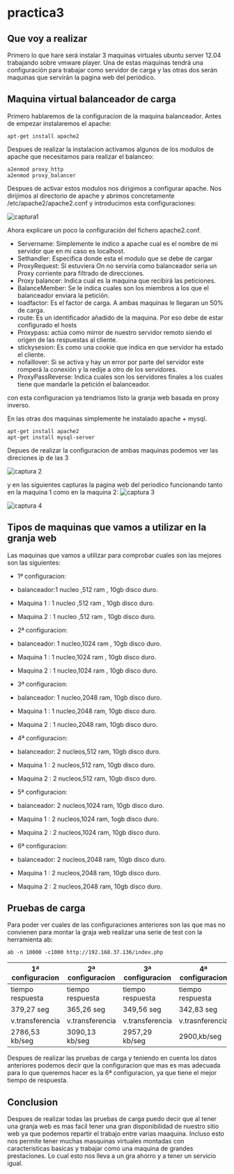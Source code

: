 practica3 
==========================================================================================================================

Que voy a realizar
--------------------------------------------------------------------------------------------------------------------------
Primero lo que hare será instalar 3 maquinas virtuales ubuntu server 12.04 trabajando sobre vmware player. Una de estas maquinas tendrá una configuración para trabajar como servidor de carga y las otras dos serán maquinas que servirán la pagina web del periódico.


Maquina virtual balanceador de carga
--------------------------------------------------------------------------------------------------------------------------
Primero hablaremos de la configuracion de la maquina balanceador.
Antes de empezar instalaremos el apache:
```
apt-get install apache2
```
Despues de realizar la instalacion activamos algunos de los modulos de apache que necesitamos para realizar el balanceo:

```
a2enmod proxy_http
a2enmod proxy_balancer

```
Despues de activar estos modulos nos dirigimos a configurar apache. Nos dirijimos al directorio de apache y abrimos concretamente /etc/apache2/apache2.conf y introducimos esta configuraciones:

![captura1](https://dl.dropbox.com/s/5ad3ik0k9ixpzvi/1.png)

Ahora explicare un poco la configuración del fichero apache2.conf.
-  Servername: Simplemente le indico a apache cual es el nombre de mi servidor que en mi caso es localhost.
-  Sethandler: Especifica donde esta el modulo que se debe de cargar
-  ProxyRequest: Si estuviera On no serviría como balanceador seria un Proxy corriente para filtrado de direcciones.
-  Proxy balancer: Indica cual es la maquina que recibirá las peticiones.
-  BalanceMember: Se le indica cuales son los miembros a los que el balanceador enviara la petición.
-  loadfactor: Es el factor de carga. A ambas maquinas le llegaran un 50% de carga.
-  route: Es un identificador añadido de la maquina. Por eso debe de estar configurado el hosts
-  Proxypass: actúa como mirror de nuestro servidor remoto siendo el origen de las respuestas al cliente.
-  stickysesion: Es como una cookie que indica en que servidor ha estado el cliente.
-  nofaillover: Si se activa y hay un error por parte del servidor este romperá la conexión y la redije a otro de los servidores.
-  ProxyPassReverse: Indica cuales son los servidores finales a los cuales tiene que mandarle la petición el balanceador.

con esta configuracion ya tendriamos listo la granja web basada en proxy inverso.

En las otras dos maquinas simplemente he instalado apache + mysql.

```
apt-get install apache2
apt-get install mysql-server
```

Depues de realizar la configuracion de ambas maquinas podemos ver las direciones ip de las 3

![captura 2](https://dl.dropbox.com/s/xulymv0aherrst7/4.png)

y en las siguientes capturas la pagina web del periodico funcionando tanto en la maquina 1 como en la maquina 2:
![captura 3](https://dl.dropbox.com/s/gltucpicg09t08c/3.png)

![captura 4](https://dl.dropbox.com/s/ii23t60zai2m26p/2.png)

Tipos de maquinas que vamos a utilizar en la granja web
------------------------------------------------------------------------------------------------------------------------
Las maquinas que vamos a utilizar para comprobar cuales son las mejores son las siguientes:

- 1ª configuracion:
- balanceador:1 nucleo ,512 ram , 10gb disco duro.
- Maquina 1 : 1 nucleo ,512 ram , 10gb disco duro.
- Maquina 2 : 1 nucleo ,512 ram , 10gb disco duro.

- 2ª configuracion:
- balanceador: 1 nucleo,1024 ram , 10gb disco duro.
- Maquina 1 :  1 nucleo,1024 ram , 10gb disco duro.
- Maquina 2 :  1 nucleo,1024 ram , 10gb disco duro.

- 3ª configuracion:
- balanceador: 1 nucleo,2048 ram, 10gb disco duro.
- Maquina 1  : 1 nucleo,2048 ram, 10gb disco duro.
- Maquina 2  : 1 nucleo,2048 ram, 10gb disco duro.

- 4ª configuracion:
- balanceador: 2 nucleos,512 ram, 10gb disco duro.
- Maquina 1  : 2 nucleos,512 ram, 10gb disco duro.
- Maquina 2  : 2 nucleos,512 ram, 10gb disco duro.

- 5ª configuracion:
- balanceador: 2 nucleos,1024 ram, 10gb disco duro.
- Maquina 1  : 2 nucleos,1024 ram, 1ogb disco duro.
- Maquina 2  : 2 nucleos,1024 ram, 10gb disco duro.

- 6ª configuracion:
- balanceador: 2 nucleos,2048 ram, 10gb disco duro.
- Maquina 1  : 2 nucleos,2048 ram, 10gb disco duro.
- Maquina 2  : 2 nucleos,2048 ram, 10gb disco duro.


Pruebas de carga
------------------------------------------------------------------------------------------------------------------------

Para poder ver cuales de las configuraciones anteriores son las que mas no convienen para montar la graja web realizar una serie de test con la herramienta ab:
```
ab -n 10000 -c1000 http://192.168.37.136/index.php
```
|1ª configuracion|2ª configuracion|3ª configuracion|4ª configuracion|5ª configuracion|6ª configuracion|
|----------------|----------------|----------------|----------------|----------------|----------------|
|tiempo respuesta|tiempo respuesta|tiempo respuesta|tiempo respuesta|tiempo respuesta|tiempo respuesta|
|379,27 seg      |365,26 seg      |349,56 seg      |342,83 seg      |335,86 seg      |330,44 seg      |
|v.transferencia |v.transferencia |v.transferencia |v.trasnferencia |v.transferencia |v.transferencia |
|2786,53 kb/seg  |3090,13 kb/seg  |2957,29 kb/seg  |2900,kb/seg     |3196,67 kb/seg  |2888,61 kb/seg  |


Despues de realizar las pruebas de carga y teniendo en cuenta los datos anteriores podemos decir que la configuracion que mas es mas adecuada para lo que queremos hacer es la 6ª configuracion, ya que tiene el mejor tiempo de respuesta.

Conclusion
------------------------------
Despues de realizar todas las pruebas de carga puedo decir que al tener una granja web es mas facil tener una gran disponibilidad de nuestro sitio web ya que podemos repartir el trabajo entre varias maaquina. Incluso esto nos permite tener muchas masquinas virtuales montadas con caracteristicas basicas y trabajar como una maquina de grandes prestaciones. Lo cual esto nos lleva a un gra ahorro y a tener un servicio igual.

